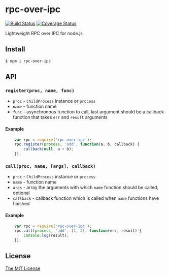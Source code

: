 # rpc-over-ipc
[![Build Status](https://api.travis-ci.org/dvpnt/rpc-over-ipc.svg)](https://travis-ci.org/dvpnt/rpc-over-ipc)
[![Coverage Status](https://coveralls.io/repos/github/dvpnt/rpc-over-ipc/badge.svg?branch=master)](https://coveralls.io/github/dvpnt/rpc-over-ipc?branch=master)

Lightweight RPC over IPC for node.js

## Install
```bash
$ npm i rpc-over-ipc
```

## API

### `register(proc, name, func)`
* `proc` - `ChildProcess` instance or `process`
* `name` - function name
* `func` - asynchronous function to call, last argument should be a callback function that takes `err` and `result` arguments

#### Example
```js
	var rpc = require('rpc-over-ipc');
	rpc.register(process, 'add', function(a, b, callback) {
		callback(null, a + b);
	});
```

### `call(proc, name, [args], callback)`
* `proc` - `ChildProcess` instance or `process`
* `name` - function name
* `args` - array the arguments with which `name` function should be called, optional
* `callback` - callback function which is called when `name` functions have finished

#### Example
```js
	var rpc = require('rpc-over-ipc');
	rpc.call(process, 'add', [1, 2], function(err, result) {
		console.log(result);
	});
```
## License

[The MIT License](https://raw.githubusercontent.com/dvpnt/rpc-over-ipc/master/LICENSE)
